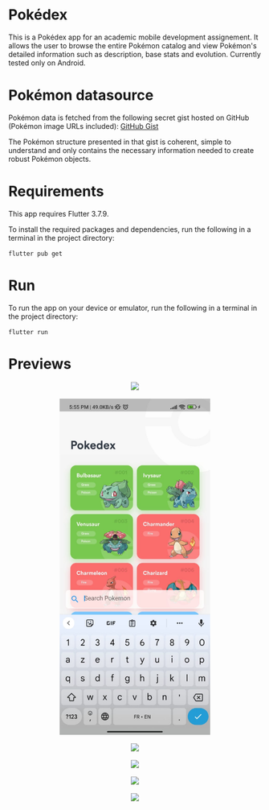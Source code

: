 # Pokédex

This is a Pokédex app for an academic mobile development assignement. It allows the user to browse the entire Pokémon catalog and view Pokémon's detailed information such as description, base stats and evolution. Currently tested only on Android.

# Pokémon datasource

Pokémon data is fetched from the following secret gist hosted on GitHub (Pokémon image URLs included):
[GitHub Gist](https://gist.githubusercontent.com/Bajmo/2bf95624ef71c2d91b6938b81549b5b1/raw/11369e94ca36a9235cc452e606ca62e5d040fff1/pokemons.json)

The Pokémon structure presented in that gist is coherent, simple to understand and only contains the necessary information needed to create robust Pokémon objects.

# Requirements

This app requires Flutter 3.7.9.

To install the required packages and dependencies, run the following in a terminal in the project directory:

```
flutter pub get
```

# Run

To run the app on your device or emulator, run the following in a terminal in the project directory:

```
flutter run
```

# Previews

<p align="center">
  <img width=300 src="https://github.com/Bajmo/Pokedex/blob/master/assignement/Pokémon%20grid.jpeg?raw=true">
</p>
<p align="center">
  <img width=300 src="https://github.com/Bajmo/Pokedex/blob/master/assignement/Search%20bar.jpeg?raw=true">
</p>
<p align="center">
  <img width=300 src="https://github.com/Bajmo/Pokedex/blob/master/assignement/Pokémon%20details.jpeg?raw=true">
</p>
<p align="center">
  <img width=300 src="https://github.com/Bajmo/Pokedex/blob/master/assignement/Pokémon%20details%20-%20About.jpeg?raw=true">
</p>
<p align="center">
  <img width=300 src="https://github.com/Bajmo/Pokedex/blob/master/assignement/Pokémon%20details%20-%20Base stats.jpeg?raw=true">
</p>
<p align="center">
  <img width=300 src="https://github.com/Bajmo/Pokedex/blob/master/assignement/Pokémon%20details%20-%20Evolution.jpeg?raw=true">
</p>
